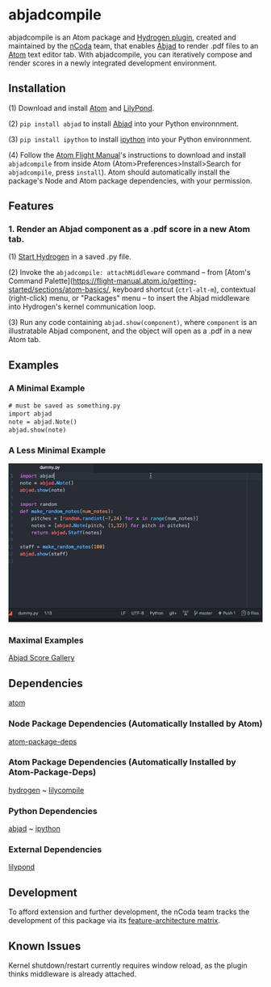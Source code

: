 # abjadcompile
abjadcompile is an Atom package and [Hydrogen plugin](https://nteract.gitbooks.io/hydrogen/docs/PluginAPI.html), created and maintained by the [nCoda](www.ncodamusic.org) team, that enables [Abjad](http://abjad.mbrsi.org/) to render .pdf files to an [Atom](https://atom.io/) text editor tab. With abjadcompile, you can iteratively compose and render scores in a newly integrated development environment.

## Installation

(1) Download and install [Atom](https://atom.io/) and [LilyPond](http://lilypond.org/download.html).

(2) `pip install abjad` to install [Abjad](http://abjad.mbrsi.org/) into your Python environnment.

(3) `pip install ipython` to install [ipython](https://ipython.org/) into your Python environnment.

(4) Follow the [Atom Flight Manual](https://flight-manual.atom.io/using-atom/sections/atom-packages/)'s instructions to download and install `abjadcompile` from inside Atom (Atom>Preferences>Install>Search for `abjadcompile`, press `install`). Atom should automatically install the package's Node and Atom package dependencies, with your permission.

## Features

### 1. Render an Abjad component as a .pdf score in a new Atom tab.
(1) [Start Hydrogen](https://nteract.gitbooks.io/hydrogen/docs/Usage/GettingStarted.html) in a saved .py file.

(2) Invoke the `abjadcompile: attachMiddleware` command – from [Atom's Command Palette](https://flight-manual.atom.io/getting-started/sections/atom-basics/, keyboard shortcut (`ctrl-alt-m`), contextual (right-click) menu, or "Packages" menu – to insert the Abjad middleware into Hydrogen's kernel communication loop.

(3) Run any code containing `abjad.show(component)`, where `component` is an illustratable Abjad component, and the object will open as a .pdf in a new Atom tab.

## Examples

### A Minimal Example
```
# must be saved as something.py
import abjad
note = abjad.Note()
abjad.show(note)
```

### A Less Minimal Example
![abjaddemogif](abjadcompiledemo.gif)

### Maximal Examples
[Abjad Score Gallery](http://abjad.mbrsi.org/gallery.html)

## Dependencies
[atom](https://atom.io/)
### Node Package Dependencies (Automatically Installed by Atom)
[atom-package-deps](https://www.npmjs.com/package/atom-package-deps)
### Atom Package Dependencies (Automatically Installed by Atom-Package-Deps)
[hydrogen](https://atom.io/packages/hydrogen)
~
[lilycompile](https://atom.io/packages/lilycompile)
### Python Dependencies
[abjad](http://abjad.mbrsi.org/)
~
[ipython](https://ipython.org/)
### External Dependencies
[lilypond](http://lilypond.org/download.html)

## Development
To afford extension and further development, the nCoda team tracks the development of this package via its [feature-architecture matrix](https://docs.google.com/spreadsheets/d/1TLB1WLYEYoO5CJQ_23N-_A9qWLOJJ2n_hy9wHgG-cko/edit?usp=sharing).

## Known Issues
Kernel shutdown/restart currently requires window reload, as the plugin thinks middleware is already attached.

